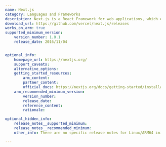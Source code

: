 ```yaml
---
name: Next.js
category: Languages and Frameworks
description: Next.js is a React Framework for web applications, which enables the creation of high-quality web applications with the power of React components.
download_url: https://github.com/vercel/next.js/releases
works_on_arm: true
supported_minimum_version:
    version_number: 1.0.1
    release_date: 2016/11/04


optional_info:
    homepage_url: https://nextjs.org/
    support_caveats:
    alternative_options:
    getting_started_resources:
        arm_content:
        partner_content:
        official_docs: https://nextjs.org/docs/getting-started/installation#manual-installation
    arm_recommended_minimum_version:
        version_number:
        release_date:
        reference_content:
        rationale:

optional_hidden_info:
    release_notes__supported_minimum:
    release_notes__recommended_minimum:
    other_info: There are no specific release notes for Linux/ARM64 initial support. The very first version 1.0.1 on GitHub releases can be installed with npm on Neoverse N1.

---
```

